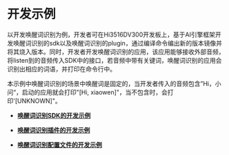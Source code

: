 # 开发示例<a name="ZH-CN_TOPIC_0000001077767514"></a>

以开发唤醒词识别为例，开发者可在Hi3516DV300开发板上，基于AI引擎框架开发唤醒词识别的sdk以及唤醒词识别的plugin，通过编译命令编出新的版本镜像并将其烧入版本。同时，开发者开发唤醒词识别的应用，该应用能够接收外部音频，将listen到的音频传入SDK中的接口，若音频中带有关键词，唤醒词识别的应用会识别出相应的词语，并打印在命令行中。

本示例中唤醒词识别的场景中唤醒词是固定的，当开发者传入的音频包含”Hi，小问“，启动的应用就会打印"\[Hi, xiaowen\]"，当不包含时，会打印'\[UNKNOWN\]"。

-   **[唤醒词识别SDK的开发示例](subsys-aiframework-demo-sdk.md)**  

-   **[唤醒词识别插件的开发示例](subsys-aiframework-demo-plugin.md)**  

-   **[唤醒词识别配置文件的开发示例](subsys-aiframework-demo-conf.md)**  



